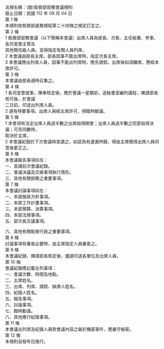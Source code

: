 法規名稱：(廢)銓敘部部務會議規則  
廢止日期：民國 112 年 09 月 04 日  
第 1 條  
本規則依銓敘部處務規程第二十四條之規定訂定之。  
第 2 條  
1 銓敘部部務會議（以下簡稱本會議）出席人員為部長、次長、主任秘書、參事、各司室會主管及  
其他簡任級人員。並得指定有關人員列席。  
2 本會議由部長主席。部長因事不能出席時，指定次長主席。  
3 本會議應出列席人員，因事不能出列席時，應先請假。出席後如須離席，應經本席許可。  
第 3 條  
本會議由部長適時召集之。  
第 4 條  
1 各司室會提案，陳奉核定後，應於會議一星期前，送秘書室編列議程，陳請部長核可後，於會議  
二日前，印送出列席人員。  
2 遇有特要事項，出席人員經主席許可，得臨時動議。  
第 5 條  
1 本會須有法定出席人員過半數之出席始得開會；出席人員過半數之同意始得決議；可否同數時，  
取決於主席。  
2 本會議紀錄於下次會議時宣讀之，如認為有遺漏舛錯，得由主席徵得出席人員同意後更正之。  
第 6 條  
本會議報告事項如左：  
一、宣讀前次會議紀錄。  
二、會議決議及交辦事項執行情形。  
三、其他有關部務之重要事項。  
第 7 條  
本會議討論事項如左：  
一、本部施政方針事項。  
二、本部工作計畫事項。  
三、本部預算、決算事項。  
四、本部法規事項。  
五、部次長交議事項。  


六、其他有關銓敘行政之重要事項。  
第 8 條  
討論事項有審查必要時，由主席指定人員審查之。  
第 9 條  
本會議紀錄，陳請部長核定後，儘速印送各單位及出席人員。  
第 10 條  
會議紀錄應記載左列事項：  
一、會議次數、時間及地點。  
二、主席姓名。  
三、出席、列席、請假、缺席人姓名。  
四、紀錄人姓名。  
五、報告事項。  
六、討論事項。  
七、臨時動議。  
八、其他應行紀錄事項。  
第 11 條  
本會議出列席及紀錄人員對會議內容之屬於機密事件，應嚴守秘密。  
第 12 條  
本規則自發布日施行。  


